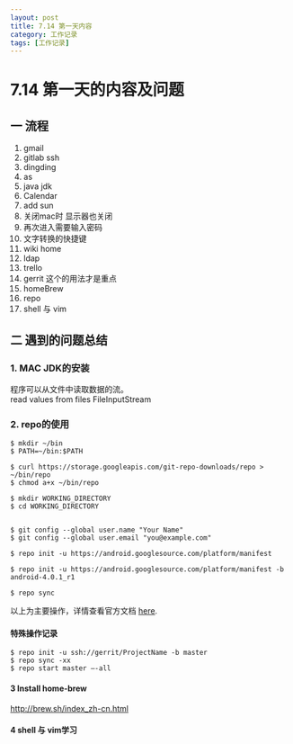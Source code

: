 ```yaml
---
layout: post
title: 7.14 第一天内容
category: 工作记录
tags: [工作记录]
---
```


# 7.14 第一天的内容及问题

## 一 流程
1. gmail
2. gitlab  ssh
3. dingding
4. as
5. java jdk 
6. Calendar
7. add sun
8. 关闭mac时 显示器也关闭
9. 再次进入需要输入密码
10. 文字转换的快捷键
11. wiki home 
12. ldap
13. trello 
14. gerrit 这个的用法才是重点
15. homeBrew
16. repo
17. shell 与 vim

## 二 遇到的问题总结

### 1. MAC JDK的安装

程序可以从文件中读取数据的流。  
read values from files FileInputStream  

### 2. repo的使用

``` shell
$ mkdir ~/bin
$ PATH=~/bin:$PATH

$ curl https://storage.googleapis.com/git-repo-downloads/repo > ~/bin/repo
$ chmod a+x ~/bin/repo

$ mkdir WORKING_DIRECTORY
$ cd WORKING_DIRECTORY


$ git config --global user.name "Your Name"
$ git config --global user.email "you@example.com"

$ repo init -u https://android.googlesource.com/platform/manifest

$ repo init -u https://android.googlesource.com/platform/manifest -b android-4.0.1_r1

$ repo sync

```

以上为主要操作，详情查看官方文档
[here](https://source.android.com/source/downloading.html).

#### 特殊操作记录

``` shell
$ repo init -u ssh://gerrit/ProjectName -b master
$ repo sync -xx
$ repo start master —-all
``` 

#### 3 Install home-brew

http://brew.sh/index_zh-cn.html

#### 4 shell 与 vim学习  



